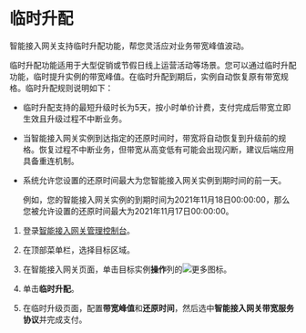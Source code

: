 # 临时升配

智能接入网关支持临时升配功能，帮您灵活应对业务带宽峰值波动。

临时升配功能适用于大型促销或节假日线上运营活动等场景。您可以通过临时升配功能，临时提升实例的带宽峰值。在临时升配到期后，实例自动恢复原有带宽规格。临时升配规则说明如下：

-   临时升配支持的最短升级时长为5天，按小时单价计费，支付完成后带宽立即生效且升级过程不中断业务。
-   当智能接入网关实例到达指定的还原时间时，带宽将自动恢复到升级前的规格。恢复过程不中断业务，但带宽从高变低有可能会出现闪断，建议后端应用具备重连机制。
-   系统允许您设置的还原时间最大为您智能接入网关实例到期时间的前一天。

    例如，您的智能接入网关实例的到期时间为2021年11月18日00:00:00，那么您被允许设置的还原时间最大为2021年11月17日00:00:00。


1.  登录[智能接入网关管理控制台](https://smartag.console.aliyun.com)。

2.  在顶部菜单栏，选择目标区域。

3.  在智能接入网关页面，单击目标实例**操作**列的![更多](https://static-aliyun-doc.oss-accelerate.aliyuncs.com/assets/img/zh-CN/4073173161/p101595.png)图标。

4.  单击**临时升配**。

5.  在临时升级页面，配置**带宽峰值**和**还原时间**，然后选中**智能接入网关带宽服务协议**并完成支付。


